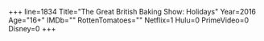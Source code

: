 +++
line=1834
Title="The Great British Baking Show: Holidays"
Year=2016
Age="16+"
IMDb=""
RottenTomatoes=""
Netflix=1
Hulu=0
PrimeVideo=0
Disney=0
+++

